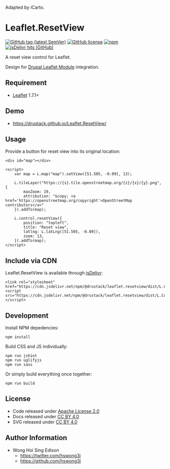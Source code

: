 Adapted by iCarto.

# Leaflet.ResetView

[![GitHub tag (latest SemVer)](https://img.shields.io/github/v/tag/drustack/Leaflet.ResetView)](https://github.com/drustack/Leaflet.ResetView/tags)
[![GitHub license](https://img.shields.io/github/license/drustack/Leaflet.ResetView)](https://github.com/drustack/Leaflet.ResetView/blob/master/LICENSE)
[![npm](https://img.shields.io/npm/v/@drustack/leaflet.resetview)](https://www.npmjs.com/package/@drustack/leaflet.resetview)
[![jsDelivr hits (GitHub)](https://img.shields.io/jsdelivr/gh/hm/drustack/Leaflet.ResetView)](https://www.jsdelivr.com/package/npm/@drustack/leaflet.resetview)

A reset view control for Leaflet.

Design for [Drupal Leaflet Module](https://www.drupal.org/project/leaflet) integration.

## Requirement

-   [Leaflet](https://github.com/Leaflet/Leaflet) 1.7.1+

## Demo

-   <https://drustack.github.io/Leaflet.ResetView/>

## Usage

Provide a button for reset view into its original location:

    <div id="map"></div>

    <script>
        var map = L.map("map").setView([51.505, -0.09], 13);

        L.tileLayer("https://{s}.tile.openstreetmap.org/{z}/{x}/{y}.png", {
            maxZoom: 19,
            attribution: "&copy; <a href='https://openstreetmap.org/copyright'>OpenStreetMap contributors</a>"
        }).addTo(map);

        L.control.resetView({
            position: "topleft",
            title: "Reset view",
            latlng: L.latLng([51.505, -0.09]),
            zoom: 13,
        }).addTo(map);
    </script>

## Include via CDN

Leaflet.ResetView is available through [jsDelivr](https://www.jsdelivr.com/):

    <link rel="stylesheet" href="https://cdn.jsdelivr.net/npm/@drustack/leaflet.resetview/dist/L.Control.ResetView.min.css">
    <script src="https://cdn.jsdelivr.net/npm/@drustack/leaflet.resetview/dist/L.Control.ResetView.min.js"></script>

## Development

Install NPM depedencies:

    npm install

Build CSS and JS individually:

    npm run jshint
    npm run uglifyjs
    npm run sass

Or simply build everything once together:

    npm run build

## License

-   Code released under [Apache License 2.0](LICENSE)
-   Docs released under [CC BY 4.0](http://creativecommons.org/licenses/by/4.0/)
-   SVG released under [CC BY 4.0](https://fontawesome.com/license/free)

## Author Information

-   Wong Hoi Sing Edison
    -   <https://twitter.com/hswong3i>
    -   <https://github.com/hswong3i>
